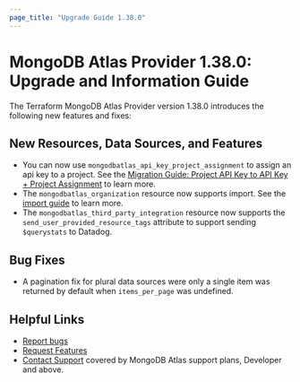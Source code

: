 ```yaml
---
page_title: "Upgrade Guide 1.38.0"
---
```


# MongoDB Atlas Provider 1.38.0: Upgrade and Information Guide

The Terraform MongoDB Atlas Provider version 1.38.0 introduces the following new features and fixes:

## New Resources, Data Sources, and Features

- You can now use `mongodbatlas_api_key_project_assignment` to assign an api key to a project. See the [Migration Guide: Project API Key to API Key + Project Assignment](project-api-key-migration) to learn more.
- The `mongodbatlas_organization` resource now supports import. See the [import guide](importing-organization) to learn more.
- The `mongodbatlas_third_party_integration` resource now supports the `send_user_provided_resource_tags` attribute to support sending `$querystats` to Datadog.

## Bug Fixes

- A pagination fix for plural data sources were only a single item was returned by default when `items_per_page` was undefined.

## Helpful Links

* [Report bugs](https://github.com/mongodb/terraform-provider-mongodbatlas/issues)
* [Request Features](https://feedback.mongodb.com/forums/924145-atlas?category_id=370723)
* [Contact Support](https://docs.atlas.mongodb.com/support/) covered by MongoDB Atlas support plans, Developer and above.
